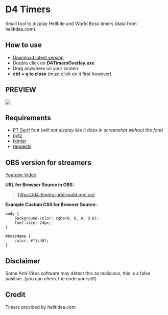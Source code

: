 # D4 Timers
Small tool to display Helltide and World Boss timers (data from helltides.com).

## How to use
- [Download latest version](https://github.com/juddisjudd/d4-timers/releases/download/2.0/D4TimersOverlay.exe)
- Double click on **D4TimersOverlay.exe**
- Drag anywhere on your screen.
- **ctrl + q to close** (must click on it first however)

## PREVIEW
![](https://i.imgur.com/lWtmSDk.jpeg)

## Requirements
- [PT Serif](https://fonts.google.com/specimen/PT+Serif) font (*will not display like it does in screenshot without the font*)
- [pytz](https://pypi.org/project/pytz/)
- [tkinter](https://docs.python.org/3/library/tkinter.html)
- [requests](https://pypi.org/project/requests/)

## OBS version for streamers
[Youtube Video](https://www.youtube.com/watch?v=n3WDgsLDjLY)

**URL for Browser Source in OBS:**
> https://d4-timers.juddisjudd.repl.co/

**Example Custom CSS for Browser Source:**
```
body {
    background-color: rgba(0, 0, 0, 0.8);
    font-size: 24px;
}

#bossName {
    color: #f1c40f;
}
```
## Disclaimer
Some Anti-Virus software may detect this as malicious, this is a false positive. (you can check the code yourself)

## Credit
Timers provided by helltides.com
